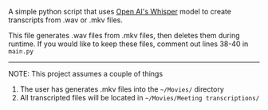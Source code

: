 A simple python script that uses [Open AI's Whisper](https://github.com/openai/whisper) model to create transcripts from .wav or .mkv files.

This file generates .wav files from .mkv files, then deletes them during runtime. If you would like to keep these files, comment out lines 38-40 in `main.py`

-------------
NOTE: This project assumes a couple of things

1. The user has generates .mkv files into the `~/Movies/` directory
2. All transcripted files will be located in `~/Movies/Meeting transcriptions/`
